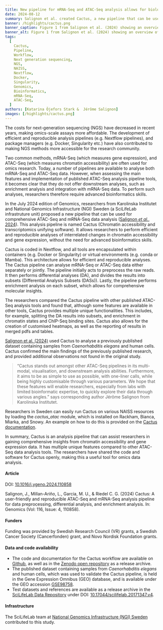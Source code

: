 ```yaml
---
title: New pipeline for mRNA-Seq and ATAC-Seq analysis allows for biological insights without in-depth bioinformatics skills
date: 2024-08-12
summary: Salignon et al. created Cactus, a new pipeline that can be used for comprehensive ATAC-Seq and mRNA-Seq data analysis. Cactus contains multiple unique functions compared to other, similar pipelines, e.g. enrichment in chromatin states and ChIP-Seq binding sites.
banner: /highlights/cactus.png
banner_caption: Figure 1 from Salignon et al. (2024) showing an overview of the cactus pipeline. (a) Key features of the pipeline, (b) Simplified workflow, (c) Example enrichment analysis, and (d) subworkflow for the creation of Differential Analysis Subsets (DASs).
banner_alt: Figure 1 from Salignon et al. (2024) showing an overview of the cactus pipeline.
tags:
  [
    Cactus,
    Pipeline,
    Workflow,
    Next generation sequencing,
    NGS,
    NAISS,
    Nextflow,
    Docker,
    Singularity,
    Genomics,
    Bioinformatics,
    mRNA-Seq,
    ATAC-Seq,
  ]
authors: [Katarina Öjefors Stark &  Jérôme Salignon]
images: [/highlights/cactus.png]
---
```


The costs for next-generation sequencing (NGS) have decreased in recent years, making omics-scale assays more affordable. The development of efficient and reproducible analysis pipelines (e.g. Nextflow pipelines), and package managers (e.g. Docker, Singularity etc.) have also contributed to making NGS methods more accessible for the research community.

Two common methods, mRNA-Seq (which measures gene expression), and ATAC-Seq (which measures chromatin accessibility) are often used for omics research. Today, a number of pipelines are available to analyse both mRNA-Seq and ATAC-Seq data. However, when assessing the main features and implementation of published ATAC-Seq analysis pipeline tools, it becomes clear that they do not offer downstream analyses, such as enrichment analysis and integration with mRNA-Seq data. To perform such analyses, researchers therefore require advanced bioinformatics skills.

In the July 2024 edition of Genomics, researchers from Karolinska Institutet and National Genomics Infrastructure (NGI) Sweden (a SciLifeLab infrastruture unit) proposed a new pipeline that can be used for comprehensive ATAC-Seq and mRNA-Seq data analysis ([Salignon _et al._, 2024](https://doi.org/10.1016/j.ygeno.2024.110858)). This analysis pipeline is named Cactus (Chromatin accessibility and transcriptomics unifying software). It allows researchers to perform efficient and reproducible analyses of interrelated changes in chromatin accessibility and gene expression, without the need for advanced bioinformatics skills.

Cactus is coded in Nextflow, and all tools are encapsulated within containers (e.g. Docker or Singularity) or virtual environments (e.g. conda or Mamba). This architecture allows for efficient and reproducible analyses. The Cactus pipeline can analyse mRNA-Seq or ATAC-Seq data either separately or jointly. The pipeline initially acts to preprocess the raw reads. It then performs differential analyses (DA), and divides the results into subsets (Differential Analysis Subsets (DASs)). Lastly, the pipeline performs enrichment analysis on each subset, which allows for comprehensive molecular insights.

The researchers compared the Cactus pipeline with other published ATAC-Seq analysis tools and found that, although some features are available in other tools, Cactus provides multiple unique functionalities. This includes, for example, splitting the DA results into subsets, and enrichment in chromatin states and ChIP-Seq binding sites. Cactus also allows for the creation of customised heatmaps, as well as the reporting of results in merged pdfs and tables.

[Salignon et al. (2024)](https://doi.org/10.1016/j.ygeno.2024.110858) used Cactus to analyse a previously published dataset containing samples from _Caenorhabditis elegans_ and human cells. Cactus confirmed the main findings of the previously published research, and provided additional observations not found in the original study.

> “Cactus stands out amongst other ATAC-Seq pipelines in its multi-modal, visualisation, and downstream analysis abilities. Furthermore, it aims to be as simple to use as possible, with one-liner calls, while being highly customisable through various parameters. We hope that these features will enable researchers, especially from labs with limited bioinformatic expertise, to quickly explore their data through various angles.” says corresponding author Jérôme Salignon from Karolinska Institutet.

Researchers in Sweden can easily run Cactus on various NAISS resources by loading the _cactus_atac_ module, which is installed on Rackham, Bianca, Miarka, and Snowy. An example on how to do this is provided on the [Cactus documentation](https://github.com/jsalignon/cactus/blob/main/docs/1_Intro/NAISS.sh).

In summary, Cactus is an analysis pipeline that can assist researchers in gaining comprehensive insights from chromatin accessibility and gene expression data. It has multiple unique features compared to other ATAC-Seq data analysis tools. The researchers have shared the code and software for Cactus openly, making this a useful tool for omics data analysis.

#### Article

DOI: [10.1016/j.ygeno.2024.110858](https://doi.org/10.1016/j.ygeno.2024.110858)

Salignon, J., Millan-Ariño, L., Garcia, M. U., & Riedel C. G. (2024) Cactus: A user-friendly and reproducible ATAC-Seq and mRNA-Seq analysis pipeline for data preprocessing, differential analysis, and enrichment analysis. In: Genomics (Vol: 116, Issue: 4, 110858).

#### Funders

Funding was provided by Swedish Research Council (VR) grants, a Swedish Cancer Society (Cancerfonden) grant, and Novo Nordisk Foundation grants.

#### Data and code availability

- The code and documentation for the Cactus workflow are available on [Github](https://github.com/jsalignon/cactus), as well as in the [Zenodo open repository](https://doi.org/10.5281/zenodo.11115632) as a release archive.
- The published dataset containing samples from _Caenorhabditis elegans_ and human cells, which was used to validate the Cactus pipeline, is held in the Gene Expression Omnibus (GEO) database, and is available under the GEO accession [GSE98758](https://www.ncbi.nlm.nih.gov/geo/query/acc.cgi?acc=GSE98758).
- Test datasets and references are available as a release archive in the [SciLifeLab Data Repository](https://figshare.scilifelab.se) under DOI: [10.17044/scilifelab.20171347.v4](https://doi.org/10.17044/scilifelab.20171347.v4).

#### Infrastructure

The SciLifeLab team at [National Genomics Infrastructure (NGI) Sweden](https://ngisweden.scilifelab.se) contributed to this study.
